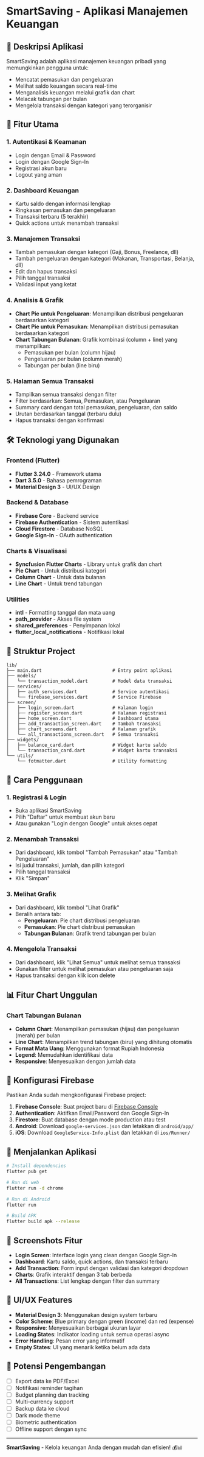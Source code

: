 # SmartSaving - Aplikasi Manajemen Keuangan

## 📱 Deskripsi Aplikasi

SmartSaving adalah aplikasi manajemen keuangan pribadi yang memungkinkan pengguna untuk:
- Mencatat pemasukan dan pengeluaran
- Melihat saldo keuangan secara real-time
- Menganalisis keuangan melalui grafik dan chart
- Melacak tabungan per bulan
- Mengelola transaksi dengan kategori yang terorganisir

## 🚀 Fitur Utama

### 1. **Autentikasi & Keamanan**
- Login dengan Email & Password
- Login dengan Google Sign-In
- Registrasi akun baru
- Logout yang aman

### 2. **Dashboard Keuangan**
- Kartu saldo dengan informasi lengkap
- Ringkasan pemasukan dan pengeluaran
- Transaksi terbaru (5 terakhir)
- Quick actions untuk menambah transaksi

### 3. **Manajemen Transaksi**
- Tambah pemasukan dengan kategori (Gaji, Bonus, Freelance, dll)
- Tambah pengeluaran dengan kategori (Makanan, Transportasi, Belanja, dll)
- Edit dan hapus transaksi
- Pilih tanggal transaksi
- Validasi input yang ketat

### 4. **Analisis & Grafik**
- **Chart Pie untuk Pengeluaran**: Menampilkan distribusi pengeluaran berdasarkan kategori
- **Chart Pie untuk Pemasukan**: Menampilkan distribusi pemasukan berdasarkan kategori
- **Chart Tabungan Bulanan**: Grafik kombinasi (column + line) yang menampilkan:
  - Pemasukan per bulan (column hijau)
  - Pengeluaran per bulan (column merah)
  - Tabungan per bulan (line biru)

### 5. **Halaman Semua Transaksi**
- Tampilkan semua transaksi dengan filter
- Filter berdasarkan: Semua, Pemasukan, atau Pengeluaran
- Summary card dengan total pemasukan, pengeluaran, dan saldo
- Urutan berdasarkan tanggal (terbaru dulu)
- Hapus transaksi dengan konfirmasi

## 🛠️ Teknologi yang Digunakan

### **Frontend (Flutter)**
- **Flutter 3.24.0** - Framework utama
- **Dart 3.5.0** - Bahasa pemrograman
- **Material Design 3** - UI/UX Design

### **Backend & Database**
- **Firebase Core** - Backend service
- **Firebase Authentication** - Sistem autentikasi
- **Cloud Firestore** - Database NoSQL
- **Google Sign-In** - OAuth authentication

### **Charts & Visualisasi**
- **Syncfusion Flutter Charts** - Library untuk grafik dan chart
- **Pie Chart** - Untuk distribusi kategori
- **Column Chart** - Untuk data bulanan
- **Line Chart** - Untuk trend tabungan

### **Utilities**
- **intl** - Formatting tanggal dan mata uang
- **path_provider** - Akses file system
- **shared_preferences** - Penyimpanan lokal
- **flutter_local_notifications** - Notifikasi lokal

## 📁 Struktur Project

```
lib/
├── main.dart                          # Entry point aplikasi
├── models/
│   └── transaction_model.dart         # Model data transaksi
├── services/
│   ├── auth_services.dart             # Service autentikasi
│   └── firebase_services.dart         # Service Firebase
├── screen/
│   ├── login_screen.dart              # Halaman login
│   ├── register_screen.dart           # Halaman registrasi
│   ├── home_screen.dart               # Dashboard utama
│   ├── add_transaction_screen.dart    # Tambah transaksi
│   ├── chart_screens.dart             # Halaman grafik
│   └── all_transactions_screen.dart   # Semua transaksi
├── widgets/
│   ├── balance_card.dart              # Widget kartu saldo
│   └── transaction_card.dart          # Widget kartu transaksi
└── utils/
    └── fotmatter.dart                 # Utility formatting
```

## 🎯 Cara Penggunaan

### **1. Registrasi & Login**
- Buka aplikasi SmartSaving
- Pilih "Daftar" untuk membuat akun baru
- Atau gunakan "Login dengan Google" untuk akses cepat

### **2. Menambah Transaksi**
- Dari dashboard, klik tombol "Tambah Pemasukan" atau "Tambah Pengeluaran"
- Isi judul transaksi, jumlah, dan pilih kategori
- Pilih tanggal transaksi
- Klik "Simpan"

### **3. Melihat Grafik**
- Dari dashboard, klik tombol "Lihat Grafik"
- Beralih antara tab:
  - **Pengeluaran**: Pie chart distribusi pengeluaran
  - **Pemasukan**: Pie chart distribusi pemasukan  
  - **Tabungan Bulanan**: Grafik trend tabungan per bulan

### **4. Mengelola Transaksi**
- Dari dashboard, klik "Lihat Semua" untuk melihat semua transaksi
- Gunakan filter untuk melihat pemasukan atau pengeluaran saja
- Hapus transaksi dengan klik icon delete

## 📊 Fitur Chart Unggulan

### **Chart Tabungan Bulanan**
- **Column Chart**: Menampilkan pemasukan (hijau) dan pengeluaran (merah) per bulan
- **Line Chart**: Menampilkan trend tabungan (biru) yang dihitung otomatis
- **Format Mata Uang**: Menggunakan format Rupiah Indonesia
- **Legend**: Memudahkan identifikasi data
- **Responsive**: Menyesuaikan dengan jumlah data

## 🔧 Konfigurasi Firebase

Pastikan Anda sudah mengkonfigurasi Firebase project:

1. **Firebase Console**: Buat project baru di [Firebase Console](https://console.firebase.google.com)
2. **Authentication**: Aktifkan Email/Password dan Google Sign-In
3. **Firestore**: Buat database dengan mode production atau test
4. **Android**: Download `google-services.json` dan letakkan di `android/app/`
5. **iOS**: Download `GoogleService-Info.plist` dan letakkan di `ios/Runner/`

## 🚀 Menjalankan Aplikasi

```bash
# Install dependencies
flutter pub get

# Run di web
flutter run -d chrome

# Run di Android
flutter run

# Build APK
flutter build apk --release
```

## 📱 Screenshots Fitur

- **Login Screen**: Interface login yang clean dengan Google Sign-In
- **Dashboard**: Kartu saldo, quick actions, dan transaksi terbaru
- **Add Transaction**: Form input dengan validasi dan kategori dropdown
- **Charts**: Grafik interaktif dengan 3 tab berbeda
- **All Transactions**: List lengkap dengan filter dan summary

## 🎨 UI/UX Features

- **Material Design 3**: Menggunakan design system terbaru
- **Color Scheme**: Blue primary dengan green (income) dan red (expense)
- **Responsive**: Menyesuaikan berbagai ukuran layar
- **Loading States**: Indikator loading untuk semua operasi async
- **Error Handling**: Pesan error yang informatif
- **Empty States**: UI yang menarik ketika belum ada data

## 🔮 Potensi Pengembangan

- [ ] Export data ke PDF/Excel
- [ ] Notifikasi reminder tagihan
- [ ] Budget planning dan tracking
- [ ] Multi-currency support
- [ ] Backup data ke cloud
- [ ] Dark mode theme
- [ ] Biometric authentication
- [ ] Offline support dengan sync

---

**SmartSaving** - Kelola keuangan Anda dengan mudah dan efisien! 💰📊